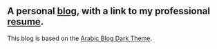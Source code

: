 A personal [blog](https://tarekeldeeb.github.io), with a link to my professional [resume](https://tarekeldeeb.github.io/resume/viewer.html).
--------------------------------------------------------------------------------------------------------------------------------------------
This blog is based on the [Arabic Blog Dark Theme](https://github.com/tarekeldeeb/arabic-blog-green-dark-theme).
